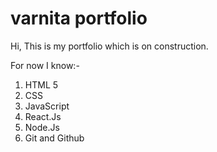 # varnita portfolio

Hi, This is my portfolio which is on construction.

For now I know:-

1. HTML 5
2. CSS
3. JavaScript
4. React.Js
5. Node.Js
6. Git and Github


